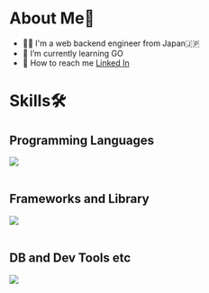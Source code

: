 # About Me👋
- 👨‍💻 I'm a web backend engineer from Japan🇯🇵
- 🌱 I’m currently learning GO
- 🧑 How to reach me [Linked In](https://www.linkedin.com/in/%E5%85%A5%E4%BD%90%E5%95%93%E5%A3%AButokyo/)

# Skills🛠️

## Programming Languages

<img src="https://skillicons.dev/icons?i=js,typescript,python,go" /> <br /><br />

## Frameworks and Library

<img src="https://skillicons.dev/icons?i=react,vue,fastapi,flask,django" /> <br /><br />

## DB and Dev Tools etc

<img src="https://skillicons.dev/icons?i=mysql,postgres,mongodb,docker,gcp,git,figma" /> <br /><br />


<!--
**KeishiIrisa/KeishiIrisa** is a ✨ _special_ ✨ repository because its `README.md` (this file) appears on your GitHub profile.

Here are some ideas to get you started:



- 🤔 I’m looking for help with ...
- 💬 Ask me about ...
- 📫 How to reach me: ...
- 😄 Pronouns: ...
- ⚡ Fun fact: ...
-->
